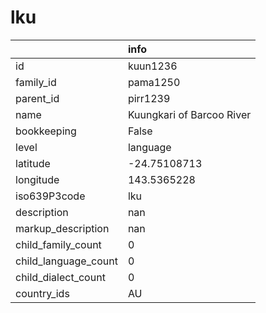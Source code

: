 # lku
|                      | info                      |
|:---------------------|:--------------------------|
| id                   | kuun1236                  |
| family_id            | pama1250                  |
| parent_id            | pirr1239                  |
| name                 | Kuungkari of Barcoo River |
| bookkeeping          | False                     |
| level                | language                  |
| latitude             | -24.75108713              |
| longitude            | 143.5365228               |
| iso639P3code         | lku                       |
| description          | nan                       |
| markup_description   | nan                       |
| child_family_count   | 0                         |
| child_language_count | 0                         |
| child_dialect_count  | 0                         |
| country_ids          | AU                        |